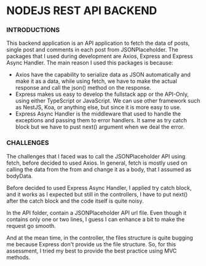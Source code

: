 # NODEJS REST API BACKEND

### INTRODUCTIONS

This backend application is an API application to fetch the data of posts, single post and comments in each post from JSONPlaceholder. The packages that I used during development are Axios, Express and Express Async Handler. The main reason I used this packages is because:

- Axios have the capability to serialize data as JSON automatically and make it as a data, while using fetch, we have to make the actual response and call the json() method on the response.
- Express makes us easy to develop the fullstack app or the API-Only, using either TypeScript or JavaScript. We can use other framework such as NestJS, Koa, or anything else, but since it is more easy to use.
- Express Async Handler is the middleware that used to handle the exceptions and passing them to error handlers. It same as try catch block but we have to pust next() argument when we deal the error.

### CHALLENGES

The challenges that I faced was to call the JSONPlaceholder API using fetch, before decided to used Axios. In general, fetch is mostly used on calling the data from the from and change it as a body, that I assumed as bodyData.

Before decided to used Express Async Handler, I applied try catch block, and it works as I expected but still in the controllers, I have to put next() after the catch block and the code itself is quite noisy. 

In the API folder, contain a JSONPlaceholder API url file. Even though it contains only one or two lines, I guess I can enhance a bit to make the request go smooth.

And at the mean time, in the controller, the files structure is quite bugging me because Express don't provide us the file structure. So, for this assessment, I tried my best to provide the best practice using MVC methods. 